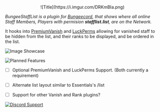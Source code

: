 <p align="center">
![Title](https://i.imgur.com/DRKmBIa.png)

*BungeeStaffList is a plugin for [Bungeecord](https://www.spigotmc.org/wiki/bungeecord/), that shows where all online Staff Members, Players with permision __stafflist.list__, are on the Network.*

It hooks into [PremiumVanish](https://www.spigotmc.org/resources/14404/) and [LuckPerms](https://luckperms.net/) allowing for vanished staff to be hidden from the list, and their ranks to be displayed, and be ordered in the list.

![Image Showcase](https://i.imgur.com/3tZnIh6.png)

![Planned Features](https://i.imgur.com/DMjhF5G.png)
- [ ] Optional PremiumVanish and LuckPerms Support. (Both currently a requirement)
- [ ] Alternate list layout similar to Essentials's /list
- [ ] Support for other Vanish and Rank plugins?


[![Discord Support](https://i.imgur.com/vvSPAXt.png)](https://mackenziemolloy.net/discord)
</p>
